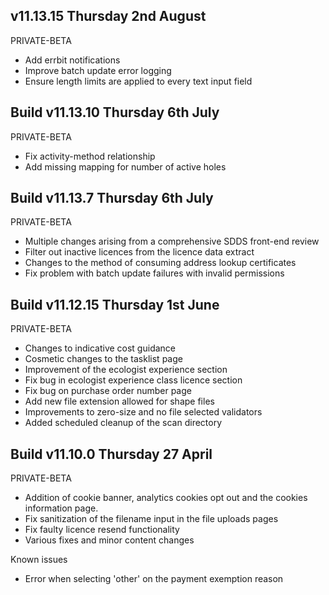 ## v11.13.15         Thursday 2nd August
PRIVATE-BETA
- Add errbit notifications
- Improve batch update error logging
- Ensure length limits are applied to every text input field

## Build v11.13.10   Thursday 6th July
PRIVATE-BETA
- Fix activity-method relationship
- Add missing mapping for number of active holes

## Build v11.13.7   Thursday 6th July
PRIVATE-BETA
- Multiple changes arising from a comprehensive SDDS front-end review
- Filter out inactive licences from the licence data extract
- Changes to the method of consuming address lookup certificates
- Fix problem with batch update failures with invalid permissions

## Build v11.12.15   Thursday 1st June
PRIVATE-BETA

- Changes to indicative cost guidance 
- Cosmetic changes to the tasklist page
- Improvement of the ecologist experience section
- Fix bug in ecologist experience class licence section
- Fix bug on purchase order number page
- Add new file extension allowed for shape files
- Improvements to zero-size and no file selected validators
- Added scheduled cleanup of the scan directory

## Build v11.10.0   Thursday 27 April 
PRIVATE-BETA

- Addition of cookie banner, analytics cookies opt out and the cookies information page.
- Fix sanitization of the filename input in the file uploads pages
- Fix faulty licence resend functionality
- Various fixes and minor content changes

Known issues
- Error when selecting 'other' on the payment exemption reason
